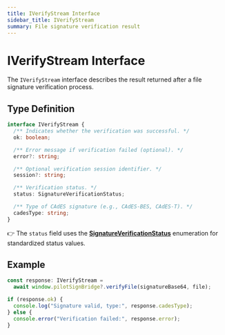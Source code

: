 ```yaml
---
title: IVerifyStream Interface
sidebar_title: IVerifyStream
summary: File signature verification result
---
```



# IVerifyStream Interface

The `IVerifyStream` interface describes the result returned after a file signature verification process. 

## Type Definition

```ts
interface IVerifyStream {
  /** Indicates whether the verification was successful. */
  ok: boolean;

  /** Error message if verification failed (optional). */
  error?: string;

  /** Optional verification session identifier. */
  session?: string;

  /** Verification status. */
  status: SignatureVerificationStatus;

  /** Type of CAdES signature (e.g., CAdES-BES, CAdES-T). */
  cadesType: string;
}
```

👉 The `status` field uses the [**SignatureVerificationStatus**](verificationstatus.md) enumeration for standardized status values. 


## Example

```ts
const response: IVerifyStream =
  await window.pilotSignBridge?.verifyFile(signatureBase64, file);

if (response.ok) {
  console.log("Signature valid, type:", response.cadesType);
} else {
  console.error("Verification failed:", response.error);
}
``` 
